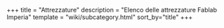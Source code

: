 +++
title = "Attrezzature"
description = "Elenco delle attrezzature Fablab Imperia"
template = "wiki/subcategory.html"
sort_by="title"
+++